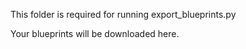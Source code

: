 This folder is required for running export_blueprints.py


Your blueprints will be downloaded here.
